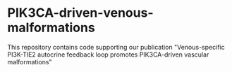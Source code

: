 # PIK3CA-driven-venous-malformations
This repository contains code supporting our publication 
"Venous-specific PI3K-TIE2 autocrine feedback loop promotes PIK3CA-driven vascular malformations"
